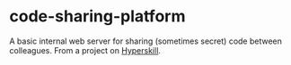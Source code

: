 # code-sharing-platform
A basic internal web server for sharing (sometimes secret) code between colleagues. From a project on [Hyperskill](https://hyperskill.org).
